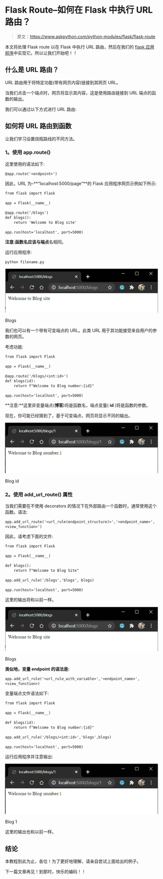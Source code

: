 # Flask Route–如何在 Flask 中执行 URL 路由？

> 原文：<https://www.askpython.com/python-modules/flask/flask-route>

本文将处理 Flask route 以在 Flask 中执行 URL 路由，然后在我们的 [flask 应用程序](https://www.askpython.com/python-modules/flask/create-hello-world-in-flask)中实现它。所以让我们开始吧！！

## **什么是 URL 路由？**

URL 路由用于将特定功能(带有网页内容)链接到其网页 URL。

当我们点击一个端点时，网页将显示其内容，这是使用路由链接到 URL 端点的函数的输出。

我们可以通过以下方式进行 URL 路由:

## **如何将 URL 路由到函数**

让我们学习设置烧瓶路线的不同方法。

### **1。使用 app.route()**

这里使用的语法如下:

```
@app.route('<endpoint>')

```

因此，URL 为–**“localhost:5000/page”**的 Flask 应用程序网页示例如下所示:

```
from flask import Flask

app = Flask(__name__)

@app.route('/blogs')
def blogs():
    return 'Welcome to Blog site'

app.run(host='localhost', port=5000)

```

**注意:**函数名应该与**端点**名相同。

运行应用程序:

```
python filename.py

```

![Blogs](img/98d01372cdc8fa55702c87d1c07a8067.png)

Blogs

我们也可以有一个带有可变端点的 URL。此类 URL 用于其功能接受来自用户的参数的网页。

考虑功能:

```
from flask import Flask

app = Flask(__name__)

@app.route('/blogs/<int:id>')
def blogs(id):
    return f"Welcome to Blog number:{id}"

app.run(host='localhost', port=5000)

```

**注意:**这里非变量端点(**博客**)将是函数名，端点变量( **id** )将是函数的参数。

现在，你可能已经猜到了，基于可变端点，网页将显示不同的输出。

![Blog id](img/7c68b3d420603ac57b0707106e791247.png)

Blog id

### **2。使用 add_url_route()** 属性

当我们需要在不使用 decorators 的情况下在外部路由一个函数时，通常使用这个函数。语法:

```
app.add_url_route('<url_rule(endpoint_structure)>','<endpoint_name>',<view_function>')

```

因此，请考虑下面的文件:

```
from flask import Flask

app = Flask(__name__)

def blogs():
    return f"Welcome to Blog Site"

app.add_url_rule('/blogs','blogs', blogs)

app.run(host='localhost', port=5000)

```

这里的输出将和以前一样。

![Blogs](img/1f06729ea0a9084cedf94d1b8e38f89d.png)

Blogs

**类似地，变量 endpoint 的语法是:**

```
app.add_url_rule('<url_rule_with_variable>','<endpoint_name>',<view_function>)

```

变量端点文件语法如下:

```
from flask import Flask

app = Flask(__name__)

def blogs(id):
    return f"Welcome to Blog number:{id}"

app.add_url_rule('/blogs/<int:id>','blogs',blogs)

app.run(host='localhost', port=5000)

```

运行应用程序并注意输出:

![Blog 1](img/7049b46ab85c8cf354da460f85282a21.png)

Blog 1

这里的输出也和以前一样。

## **结论**

本教程到此为止，各位！为了更好地理解，请亲自尝试上面给出的例子。

下一篇文章再见！到那时，快乐的编码！！